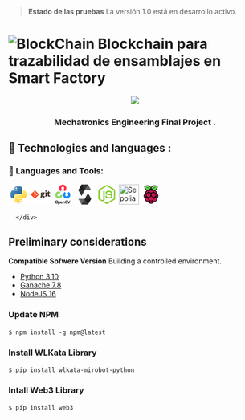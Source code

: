 > **Estado de las pruebas**
> La versión 1.0 está en desarrollo activo.

# ![BlockChain]() Blockchain para trazabilidad de ensamblajes en Smart Factory

<div id="header" align="center">
    <img src="https://media.giphy.com/media/vWst8QUOKAot6MHEZe/giphy.gif" width="200" />
    <h3 align="center">Mechatronics Engineering Final Project .</h3>
</div>

## 🔨 Technologies and languages :

<div align="left">
    <h3>🔨 Languages and Tools:</h3>
    <div>
         <img src="https://github.com/devicons/devicon/blob/master/icons/python/python-original.svg" title="Python3.10" **alt="Python3.10" width="40" height="40"/>
         <img src="https://github.com/devicons/devicon/blob/master/icons/git/git-original-wordmark.svg" title="Git" **alt="Git" width="40" height="40"/>
         <img src="https://github.com/devicons/devicon/blob/master/icons/opencv/opencv-original-wordmark.svg" title="OPENCV" **alt="OpenCV" width="40" height="40"/>
         <img src="https://github.com/devicons/devicon/blob/master/icons/solidity/solidity-original.svg" title="Solidity 0.8" **alt="SOL 0.8" width="40" height="40"/> 
         <img src="https://github.com/devicons/devicon/blob/master/icons/nodejs/nodejs-original.svg" title="NodeJS" **alt="NodeJS" width="40" height="40"/> 
         <img src="https://github.com/ethereum/ethereum-org-website/blob/dev/src/assets/favicon.png" title="Sepolia" **alt="Sepolia" width="40" height="40"/> 
         <img src="https://github.com/devicons/devicon/blob/master/icons/raspberrypi/raspberrypi-original.svg" title="Berrypi" **alt="Berrypi" width="40" height="40"/>

      </div>

</div>

## Preliminary considerations

**Compatible Sofwere Version** Building a controlled environment.

- [Python 3.10](https://www.python.org/downloads/release/python-3100/)
- [Ganache 7.8](https://www.npmjs.com/package/ganache)
- [NodeJS 16](https://nodejs.org/en/blog/release/v16.16.0)

### Update NPM

```console
$ npm install -g npm@latest
```

### Install WLKata Library

```
$ pip install wlkata-mirobot-python
```

### Intall Web3 Library

```
$ pip install web3
```
